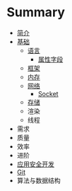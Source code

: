 # Summary

* [简介](README.md)
* [基础](chapter1.md)
  * [语言](chapter1/yu-yan.md)
    * [属性字段](chapter1/yu-yan/shu-xing-zi-duan.md)
  * [框架](chapter1/kuang-jia.md)
  * [内存](chapter1/nei-cun.md)
  * [网络](chapter1/wang-luo.md)
    * [Socket](chapter1/wang-luo/socket.md)
  * [存储](chapter1/cun-chu.md)
  * 渲染
  * 线程
* 需求
* 质量
* 效率
* 进阶
* [应用安全开发](ying-yong-kai-fa-an-quan.md)
* [Git](git.md)
* 算法与数据结构

